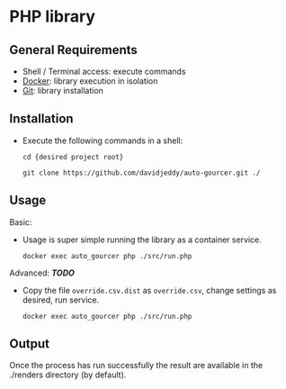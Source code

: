 # PHP library 

## General Requirements

 - Shell / Terminal access: execute commands
 - [Docker](https://www.docker.com): library execution in isolation
 - [Git](https://git-scm.com/): library installation
 
## Installation

 - Execute the following commands in a shell:
  
    `cd {desired project root}`

    `git clone https://github.com/davidjeddy/auto-gourcer.git ./`

## Usage

Basic:

 - Usage is super simple running the library as a container service. 

    `docker exec auto_gourcer php ./src/run.php`

Advanced: ***TODO***

 - Copy the file `override.csv.dist` as `override.csv`, change settings as desired, run service.

    `docker exec auto_gourcer php ./src/run.php`

## Output

Once the process has run successfully the result are available in the ./renders directory (by default).
